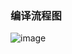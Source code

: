 ### 编译流程图

![image](https://github.com/born4love/PHP7-internal-dissect/blob/master/compile-execution/compile/PHP-compile.png)


